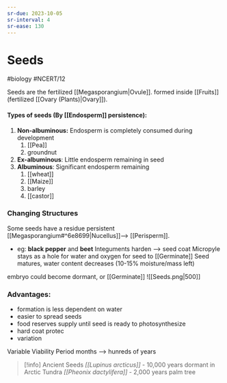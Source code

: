 ```yaml
---
sr-due: 2023-10-05
sr-interval: 4
sr-ease: 130
---
```

# Seeds
#biology #NCERT/12 

Seeds are the fertilized [[Megasporangium|Ovule]]. formed inside [[Fruits]] (fertilized [[Ovary (Plants)|Ovary]]).

#### Types of seeds (By [[Endosperm]] persistence):
1. **Non-albuminous:** Endosperm is completely consumed during development
	1. [[Pea]]
	2. groundnut
2. **Ex-albuminous**: Little endosperm remaining in seed
3. **Albuminous**: Significant endosperm remaining
	1. [[wheat]]
	2. [[Maize]]
	3. barley
	4. [[castor]]

### Changing Structures
Some seeds have a residue persistent [[Megasporangium#^6e8699|Nucellus]]--> [[Perisperm]]. 
- eg: **black pepper** and **beet**
Integuments harden --> seed coat
Micropyle stays as a hole for water and oxygen for seed to [[Germinate]]
Seed matures, water content decreases (10-15% moisture/mass left)

embryo could become dormant, or [[Germinate]]
![[Seeds.png|500]]
### Advantages:
- formation is less dependent on water
- easier to spread seeds
- food reserves supply until seed is ready to photosynthesize 
- hard coat protec
- variation

Variable Viability Period
months --> hunreds of years
> [!info] Ancient Seeds
> *[[Lupinus arcticus]]* - 10,000 years dormant in Arctic Tundra
> *[[Pheonix dactylifera]]* - 2,000 years palm tree